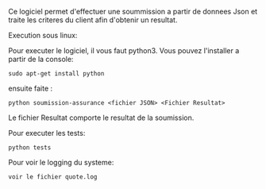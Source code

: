 Ce logiciel permet d'effectuer une soummission a partir de donnees Json et traite les criteres du client afin d'obtenir un resultat.

Execution sous linux:

Pour executer le logiciel, il vous faut python3. Vous pouvez l'installer a partir de la console:

    sudo apt-get install python

ensuite faite :

    python soumission-assurance <fichier JSON> <Fichier Resultat>

Le fichier Resultat comporte le resultat de la soumission. 

Pour executer les tests:

    python tests

Pour voir le logging du systeme:

    voir le fichier quote.log
